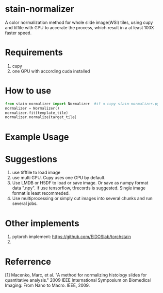 # stain-normalizer
A color normalization method for  whole slide image(WSI) tiles, using cupy and tiffile with GPU to accerate the process, which result in a at least 100X faster speed.

# Requirements
  1. cupy
  2. one GPU with according cuda installed
# How to use
```python
from stain-normalizer import Normalizer  #if u copy stain-normalizer.py file in working directory
normalizer = Normalizer()
normalizer.fit(template_tile)     
normalizer.normalize(target_tile)
```
# Example Usage

# Suggestions
  1. use tifffile to load image
  2. use multi GPU. Cupy uses one GPU by default.
  3. Use LMDB or H5DF to load or save image. Or save as numpy format data ".npy". If use tensorflow, tfrecords is suggested. Single image format is least recommeded.
  4. Use multiprocessing or simply cut images into several chunks and run several jobs.
  
# Other implements
  1. pytorch implement: https://github.com/EIDOSlab/torchstain
  2. 
# Referrence
[1] Macenko, Marc, et al. "A method for normalizing histology slides for quantitative analysis." 2009 IEEE International Symposium on Biomedical Imaging: From Nano to Macro. IEEE, 2009.



  
